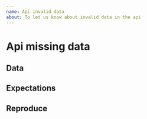 ```yaml
---
name: Api invalid data
about: To let us know about invalid data in the api
---
```


# Api missing data

## Data
<!--
Describe about the missing data that you need.
-->

## Expectations
<!--
Describe what the api gave you and what you expected.
-->

## Reproduce
<!--
Describe how to reproduce the issue.
-->
